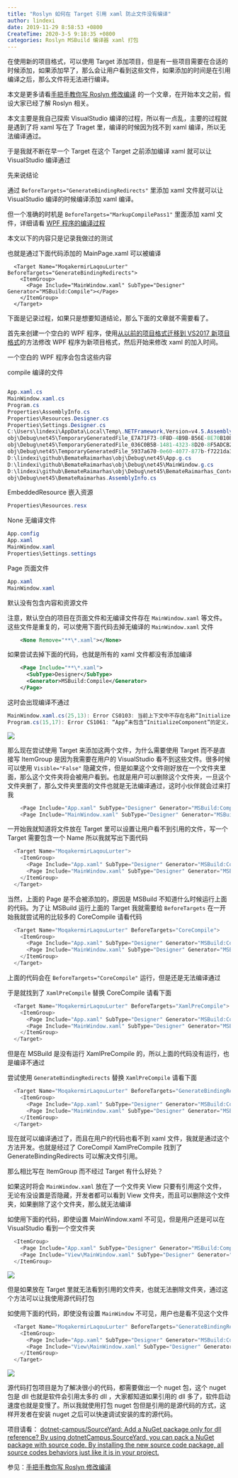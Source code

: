 ```yaml
---
title: "Roslyn 如何在 Target 引用 xaml 防止文件没有编译"
author: lindexi
date: 2019-11-29 8:58:53 +0800
CreateTime: 2020-3-5 9:18:35 +0800
categories: Roslyn MSBuild 编译器 xaml 打包
---
```


在使用新的项目格式，可以使用 Target 添加项目，但是有一些项目需要在合适的时候添加，如果添加早了，那么会让用户看到这些文件，如果添加的时间是在引用编译之后，那么文件将无法进行编译。

<!--more-->


<!-- csdn -->
<!-- 标签：Roslyn，MSBuild,编译器,xaml,打包 -->

本文是更多请看[手把手教你写 Roslyn 修改编译](https://lindexi.oschina.io/lindexi/post/roslyn.html ) 的一个文章，在开始本文之前，假设大家已经了解 Roslyn 相关。

本文主要是我自己探索 VisualStudio 编译的过程，所以有一点乱，主要的过程就是遇到了将 xaml 写在了 Traget 里，编译的时候因为找不到 xaml 编译，所以无法编译通过。

于是我就不断在早一个 Target 在这个 Target 之前添加编译 xaml 就可以让 VisualStudio 编译通过

先来说结论

通过 `BeforeTargets="GenerateBindingRedirects"` 里添加 xaml 文件就可以让 VisualStudio 编译的时候编译添加 xaml 编译。

但一个准确的时机是 `BeforeTargets="MarkupCompilePass1"` 里面添加 xaml 文件，详细请看 [WPF 程序的编译过程](https://blog.walterlv.com/post/how-wpf-assemblies-are-compiled.html)

本文以下的内容只是记录我做过的测试

也就是通过下面代码添加的 MainPage.xaml 可以被编译

```
  <Target Name="MoqakermirLaqouLurter" BeforeTargets="GenerateBindingRedirects">
    <ItemGroup>
      <Page Include="MainWindow.xaml" SubType="Designer" Generator="MSBuild:Compile"></Page>
    </ItemGroup>
  </Target>
```

下面是记录过程，如果只是想要知道结论，那么下面的文章就不需要看了。

首先来创建一个空白的 WPF 程序，使用[从以前的项目格式迁移到 VS2017 新项目格式](https://blog.lindexi.com/post/%E4%BB%8E%E4%BB%A5%E5%89%8D%E7%9A%84%E9%A1%B9%E7%9B%AE%E6%A0%BC%E5%BC%8F%E8%BF%81%E7%A7%BB%E5%88%B0-VS2017-%E6%96%B0%E9%A1%B9%E7%9B%AE%E6%A0%BC%E5%BC%8F.html )的方法修改 WPF 程序为新项目格式，然后开始来修改 xaml 的加入时间。

一个空白的 WPF 程序会包含这些内容

compile 编译的文件

```csharp

App.xaml.cs
MainWindow.xaml.cs
Program.cs
Properties\AssemblyInfo.cs
Properties\Resources.Designer.cs
Properties\Settings.Designer.cs
C:\Users\lindexi\AppData\Local\Temp\.NETFramework,Version=v4.5.AssemblyAttributes.cs
obj\Debug\net45\TemporaryGeneratedFile_E7A71F73-0F8D-4B9B-B56E-8E70B10BC5D3.cs
obj\Debug\net45\TemporaryGeneratedFile_036C0B5B-1481-4323-8D20-8F5ADCB23D92.cs
obj\Debug\net45\TemporaryGeneratedFile_5937a670-0e60-4077-877b-f7221da3dda1.cs
D:\lindexi\github\BemateRaimarhas\obj\Debug\net45\App.g.cs
D:\lindexi\github\BemateRaimarhas\obj\Debug\net45\MainWindow.g.cs
D:\lindexi\github\BemateRaimarhas\obj\Debug\net45\BemateRaimarhas_Content.g.cs
obj\Debug\net45\BemateRaimarhas.AssemblyInfo.cs

```

EmbeddedResource 嵌入资源

```csharp
Properties\Resources.resx
```

None 无编译文件

```csharp
App.config
App.xaml
MainWindow.xaml
Properties\Settings.settings
```

Page 页面文件

```csharp
App.xaml
MainWindow.xaml

```

默认没有包含内容和资源文件

注意，默认空白的项目在页面文件和无编译文件存在 `MainWindow.xaml` 等文件。这些文件是重复的，可以使用下面代码去掉无编译的 `MainWindow.xaml` 文件

```xml
    <None Remove="**\*.xaml"></None>
```

如果尝试去掉下面的代码，也就是所有的 xaml 文件都没有添加编译

```xml
    <Page Include="**\*.xaml">
      <SubType>Designer</SubType>
      <Generator>MSBuild:Compile</Generator>
    </Page>
```

这时会出现编译不通过

```csharp
MainWindow.xaml.cs(25,13): Error CS0103: 当前上下文中不存在名称“InitializeComponent”
Program.cs(15,17): Error CS1061: “App”未包含“InitializeComponent”的定义，并且找不到可接受第一个“App”类型参数的可访问扩展方法“InitializeComponent”(是否缺少 using 指令或程序集引用?)
```

<!-- ![](image/Roslyn 如何在 Target 引用 xaml 防止文件没有编译/Roslyn 如何在 Target 引用 xaml 防止文件没有编译0.png) -->

![](https://i.loli.net/2018/09/04/5b8ddb077050f.jpg)


那么现在尝试使用 Target 来添加这两个文件，为什么需要使用 Target 而不是直接写 ItemGroup 是因为我需要在用户的 VisualStudio 看不到这些文件。很多时候可以使用 `Visible="False"` 隐藏文件，但是如果这个文件刚好放在一个文件夹里面，那么这个文件夹将会被用户看到。也就是用户可以删除这个文件夹，一旦这个文件夹删了，那么文件夹里面的文件也就是无法编译通过，这时小伙伴就会过来打我

```csharp
    <Page Include="App.xaml" SubType="Designer" Generator="MSBuild:Compile"></Page>
    <Page Include="MainWindow.xaml" SubType="Designer" Generator="MSBuild:Compile"></Page>
```

一开始我就知道将文件放在 Target 里可以设置让用户看不到引用的文件，写一个 Target 需要包含一个 Name 所以我就写出下面代码

```csharp
  <Target Name="MoqakermirLaqouLurter">
    <ItemGroup>
      <Page Include="App.xaml" SubType="Designer" Generator="MSBuild:Compile"></Page>
      <Page Include="MainWindow.xaml" SubType="Designer" Generator="MSBuild:Compile"></Page>
    </ItemGroup>
  </Target>
```

当然，上面的 Page 是不会被添加的，原因是 MSBuild 不知道什么时候运行上面的代码。为了让 MSBuild 运行上面的 Target 我就需要给 `BeforeTargets` 在一开始我就尝试用的比较多的 CoreCompile 请看代码

```csharp
  <Target Name="MoqakermirLaqouLurter" BeforeTargets="CoreCompile">
    <ItemGroup>
      <Page Include="App.xaml" SubType="Designer" Generator="MSBuild:Compile"></Page>
      <Page Include="MainWindow.xaml" SubType="Designer" Generator="MSBuild:Compile"></Page>
    </ItemGroup>
  </Target>
```

上面的代码会在 `BeforeTargets="CoreCompile"` 运行，但是还是无法编译通过

于是就找到了 `XamlPreCompile` 替换 CoreCompile 请看下面

```csharp
  <Target Name="MoqakermirLaqouLurter" BeforeTargets="XamlPreCompile">
    <ItemGroup>
      <Page Include="App.xaml" SubType="Designer" Generator="MSBuild:Compile"></Page>
      <Page Include="MainWindow.xaml" SubType="Designer" Generator="MSBuild:Compile"></Page>
    </ItemGroup>
  </Target>
```

但是在 MSBuild 是没有运行 XamlPreCompile 的，所以上面的代码没有运行，也是编译不通过

尝试使用 `GenerateBindingRedirects` 替换 `XamlPreCompile` 请看下面

```csharp
  <Target Name="MoqakermirLaqouLurter" BeforeTargets="GenerateBindingRedirects">
    <ItemGroup>
      <Page Include="App.xaml" SubType="Designer" Generator="MSBuild:Compile"></Page>
      <Page Include="MainWindow.xaml" SubType="Designer" Generator="MSBuild:Compile"></Page>
    </ItemGroup>
  </Target>
```

现在就可以编译通过了，而且在用户的代码也看不到 xaml 文件，我就是通过这个方法开发。也就是经过了 CoreCompil XamlPreCompile 找到了  GenerateBindingRedirects 可以解决文件引用。

那么相比写在 ItemGroup 而不经过 Target 有什么好处？

如果这时将会 `MainWindow.xaml` 放在了一个文件夹 View 只要有引用这个文件，无论有没设置是否隐藏，开发者都可以看到 View 文件夹，而且可以删除这个文件夹，如果删除了这个文件夹，那么就无法编译

如使用下面的代码，即使设置 MainWindow.xaml 不可见，但是用户还是可以在 VisualStudio 看到一个空文件夹

```csharp
  <ItemGroup>
    <Page Include="App.xaml" SubType="Designer" Generator="MSBuild:Compile"></Page>
    <Page Include="View\MainWindow.xaml" SubType="Designer" Generator="MSBuild:Compile" Visible="False"></Page>
  </ItemGroup>
```

<!-- ![](image/Roslyn 如何在 Target 引用 xaml 防止文件没有编译/Roslyn 如何在 Target 引用 xaml 防止文件没有编译1.png) -->

![](http://image.acmx.xyz/lindexi%2F2018949362284)

但是如果放在 Target 里就无法看到引用的文件夹，也就无法删除文件夹，通过这个方法可以让我使用源代码打包

如使用下面的代码，即使没有设置 `MainWindow` 不可见，用户也是看不见这个文件

```csharp
  <Target Name="MoqakermirLaqouLurter" BeforeTargets="GenerateBindingRedirects">
    <ItemGroup>
      <Page Include="App.xaml" SubType="Designer" Generator="MSBuild:Compile"></Page>
      <Page Include="View\MainWindow.xaml" SubType="Designer" Generator="MSBuild:Compile"></Page>
    </ItemGroup>
  </Target>
```

<!-- ![](image/Roslyn 如何在 Target 引用 xaml 防止文件没有编译/Roslyn 如何在 Target 引用 xaml 防止文件没有编译2.png) -->

![](http://image.acmx.xyz/lindexi%2F201894935986)

源代码打包项目是为了解决很小的代码，都需要做出一个 nuget 包，这个 nuget 包是 dll 也就是软件会引用太多的 dll ，大家都知道如果引用的 dll 多了，软件启动速度也就是变慢了。所以我就使用打包 nuget 包但是引用的是源代码的方式，这样开发者在安装 nuget 之后可以快速调试安装的库的源代码。

项目请看： [dotnet-campus/SourceYard: Add a NuGet package only for dll reference? By using dotnetCampus.SourceYard, you can pack a NuGet package with source code. By installing the new source code package, all source codes behaviors just like it is in your project.](https://github.com/dotnet-campus/SourceYard )

参见：[手把手教你写 Roslyn 修改编译](https://lindexi.oschina.io/lindexi/post/roslyn.html ) 


